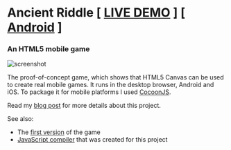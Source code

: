 # Ancient Riddle [ [LIVE DEMO](http://www.ignite.ee/html5/ancient-riddle/index.html) ] [ [Android](https://play.google.com/store/apps/details?id=ee.ignite.ancientriddle) ]
### An HTML5 mobile game
![screenshot](http://s17.postimage.org/maw37811b/Screen_Shot_2013_03_08_at_18_47_42.png)

The proof-of-concept game, which shows that HTML5 Canvas can be used to create real mobile games. It runs in the desktop browser, Android and iOS. To package it for mobile platforms I used [CocoonJS](http://www.ludei.com/tech/cocoonjs).

Read my [blog post](http://mihhaillapushkin.wordpress.com/2013/03/11/the-makings-of-a-mobile-canvas-game) for more details about this project.

See also:
* The [first version](https://github.com/mihhail-lapushkin/Solve-Me) of the game
* [JavaScript compiler](https://github.com/mihhail-lapushkin/CocoonJS-Compiler) that was created for this project
